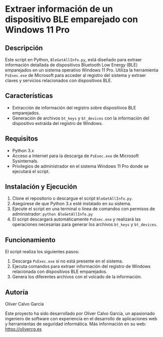 # Extraer información de un dispositivo BLE emparejado con Windows 11 Pro

## Descripción

Este script en Python, `BleGetAllInfo.py`, está diseñado para extraer información detallada de dispositivos Bluetooth Low Energy (BLE) emparejados en un sistema operativo Windows 11 Pro. Utiliza la herramienta `PsExec.exe` de Microsoft para acceder al registro del sistema y extraer claves y servicios relacionados con dispositivos BLE.

## Características

- Extracción de información del registro sobre dispositivos BLE emparejados.
- Generación de archivos `bt_keys` y `bt_devices` con la información del dispositivo extraída del registro de Windows.

## Requisitos

- Python 3.x
- Acceso a Internet para la descarga de `PsExec.exe` de Microsoft Sysinternals.
- Privilegios de administrador en el sistema Windows 11 Pro donde se ejecutará el script.

## Instalación y Ejecución

1. Clone el repositorio o descargue el script `BleGetAllInfo.py`.
2. Asegúrese de que Python 3.x esté instalado en su sistema.
3. Ejecute el script en una terminal o línea de comandos con permisos de administrador: `python BleGetAllInfo.py`
4. El script descargará automáticamente `PsExec.exe` y realizará las operaciones necesarias para generar los archivos `bt_keys` y `bt_devices`.

## Funcionamiento

El script realiza los siguientes pasos:

1. Descarga `PsExec.exe` si no está presente en el sistema.
2. Ejecuta comandos para extraer información del registro de Windows relacionada con dispositivos BLE emparejados.
3. Genera los diferentes archivos con el volcado de la información.

## Autoría

Oliver Calvo García

Este proyecto ha sido desarrollado por Oliver Calvo García, un apasionado ingeniero de software con experiencia en el desarrollo de aplicaciones web y herramientas de seguridad informática. Más información en su web: https://olivercg.es
